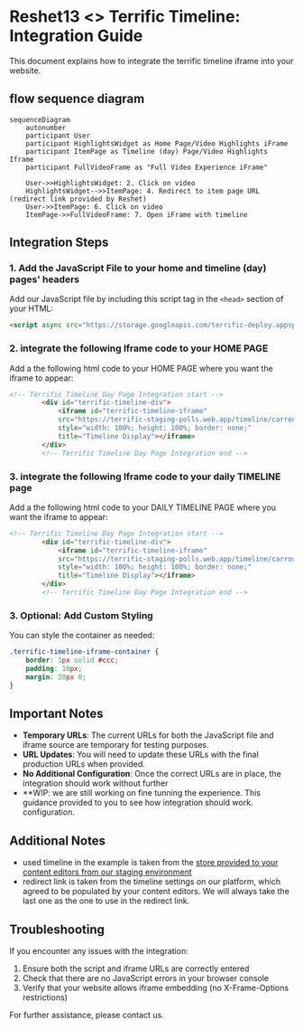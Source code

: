 # Reshet13 <> Terrific Timeline: Integration Guide

This document explains how to integrate the terrific timeline iframe into your website.

## flow sequence diagram
```mermaid
sequenceDiagram
    autonumber
    participant User
    participant HighlightsWidget as Home Page/Video Highlights iFrame
    participant ItemPage as Timeline (day) Page/Video Highlights Iframe
    participant FullVideoFrame as "Full Video Experience iFrame"

    User->>HighlightsWidget: 2. Click on video 
    HighlightsWidget-->>ItemPage: 4. Redirect to item page URL (redirect link provided by Reshet)
    User->>ItemPage: 6. Click on video
    ItemPage->>FullVideoFrame: 7. Open iFrame with timeline
```
    

## Integration Steps

### 1. Add the JavaScript File to your home and timeline (day) pages' headers

Add our JavaScript file by including this script tag in the `<head>` section of your HTML:

```html
<script async src="https://storage.googleapis.com/terrific-deploy.appspot.com/temp/integration-script.js"></script>
```

### 2. integrate the following Iframe code to your HOME PAGE

Add a the following html code to your HOME PAGE where you want the iframe to appear:
```html
<!-- Terrific Timeline Day Page Integration start -->
        <div id="terrific-timeline-div">
            <iframe id="terrific-timeline-iframe"
            src="https://terrific-staging-polls.web.app/timeline/carrousel?id=5VKPd0aAyy98dI5j6o4Z&number-of-items=4&is-redirect=true"
            style="width: 100%; height: 100%; border: none;"
            title="Timeline Display"></iframe>
        </div>
        <!-- Terrific Timeline Day Page Integration end -->
```

### 3. integrate the following Iframe code to your daily TIMELINE page

Add a the following html code to your DAILY TIMELINE PAGE where you want the iframe to appear:

```html
<!-- Terrific Timeline Day Page Integration start -->
        <div id="terrific-timeline-div">
            <iframe id="terrific-timeline-iframe"
            src="https://terrific-staging-polls.web.app/timeline/carrousel?id=5VKPd0aAyy98dI5j6o4Z&number-of-items=4&is-redirect=false"
            style="width: 100%; height: 100%; border: none;"
            title="Timeline Display"></iframe>
        </div>
        <!-- Terrific Timeline Day Page Integration end -->
```

### 3. Optional: Add Custom Styling

You can style the container as needed:

```css
.terrific-timeline-iframe-container {
    border: 1px solid #ccc;
    padding: 10px;
    margin: 20px 0;
}
```

## Important Notes

- **Temporary URLs**: The current URLs for both the JavaScript file and iframe source are temporary for testing purposes.
- **URL Updates**: You will need to update these URLs with the final production URLs when provided.
- **No Additional Configuration**: Once the correct URLs are in place, the integration should work without further 
- **WIP: we are still working on fine tunning the experience. This guidance provided to you to see how integration should work.
configuration.

## Additional Notes
- used timeline in the example is taken from the [store provided to your content editors from our staging environment](https://staging.terrific.live/reshet13/manage/assets-library?timelineId=5VKPd0aAyy98dI5j6o4Z)
- redirect link is taken from the timeline settings on our platform, which agreed to be populated by your content editors. We will always take the last one as the one to use in the redirect link.

## Troubleshooting

If you encounter any issues with the integration:
1. Ensure both the script and iframe URLs are correctly entered
2. Check that there are no JavaScript errors in your browser console
3. Verify that your website allows iframe embedding (no X-Frame-Options restrictions)

For further assistance, please contact us. 